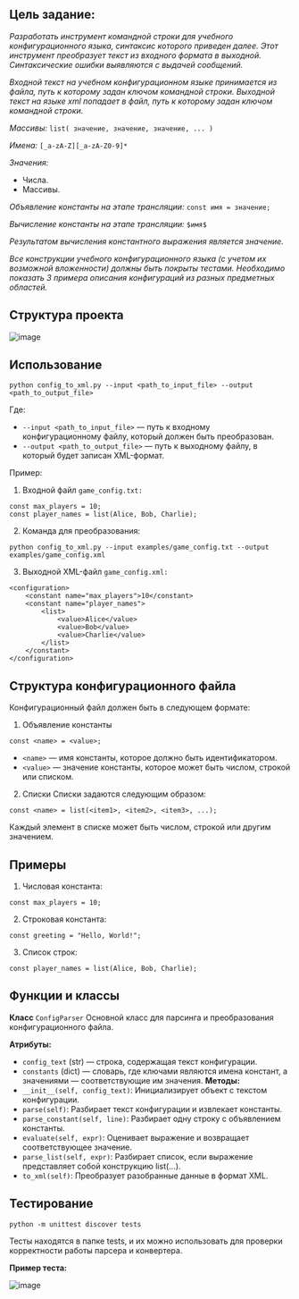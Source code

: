 ## **Цель задание:**

*Разработать инструмент командной строки для учебного конфигурационного
языка, синтаксис которого приведен далее. Этот инструмент преобразует текст из
входного формата в выходной. Синтаксические ошибки выявляются с выдачей
сообщений.*


*Входной текст на учебном конфигурационном языке принимается из
файла, путь к которому задан ключом командной строки. Выходной текст на
языке xml попадает в файл, путь к которому задан ключом командной строки.*

*Массивы:*
```list( значение, значение, значение, ... )```

*Имена:*
```[_a-zA-Z][_a-zA-Z0-9]*```

*Значения:*
   - Числа.
   - Массивы.

*Объявление константы на этапе трансляции:*
```const имя = значение;```

*Вычисление константы на этапе трансляции:*
```$имя$```

*Результатом вычисления константного выражения является значение.*

*Все конструкции учебного конфигурационного языка (с учетом их
возможной вложенности) должны быть покрыты тестами. Необходимо показать 3
примера описания конфигураций из разных предметных областей.*

## Структура проекта

![image](https://github.com/user-attachments/assets/cbfbf839-413f-49ac-a71f-e35cb1e4dc78)

## **Использование**
```
python config_to_xml.py --input <path_to_input_file> --output <path_to_output_file>
```
Где:

   - `--input <path_to_input_file>` — путь к входному конфигурационному файлу, который должен быть преобразован.
   - `--output <path_to_output_file>` — путь к выходному файлу, в который будет записан XML-формат.

Пример:

1. Входной файл `game_config.txt:`
```
const max_players = 10;
const player_names = list(Alice, Bob, Charlie);
```
2. Команда для преобразования:
```
python config_to_xml.py --input examples/game_config.txt --output examples/game_config.xml
```
3. Выходной XML-файл `game_config.xml:`
```
<configuration>
    <constant name="max_players">10</constant>
    <constant name="player_names">
        <list>
            <value>Alice</value>
            <value>Bob</value>
            <value>Charlie</value>
        </list>
    </constant>
</configuration>
```
## **Структура конфигурационного файла**


Конфигурационный файл должен быть в следующем формате:


1. Объявление константы
```
const <name> = <value>;
```

   - `<name>` — имя константы, которое должно быть идентификатором.
   - `<value>` — значение константы, которое может быть числом, строкой или списком.
2. Списки
Списки задаются следующим образом:
```
const <name> = list(<item1>, <item2>, <item3>, ...);
```
Каждый элемент в списке может быть числом, строкой или другим значением.

## **Примеры**
1. Числовая константа:
```
const max_players = 10;
```
2. Строковая константа:
```
const greeting = "Hello, World!";
```
3. Список строк:
```
const player_names = list(Alice, Bob, Charlie);
```

## **Функции и классы**
**Класс** `ConfigParser`
Основной класс для парсинга и преобразования конфигурационного файла.

**Атрибуты:**
   - `config_text` (str) — строка, содержащая текст конфигурации.
   - `constants` (dict) — словарь, где ключами являются имена констант, а значениями — соответствующие им значения.
**Методы:**
   - `__init__(self, config_text)`: Инициализирует объект с текстом конфигурации.
   - `parse(self)`: Разбирает текст конфигурации и извлекает константы.
   - `parse_constant(self, line)`: Разбирает одну строку с объявлением константы.
   - `evaluate(self, expr)`: Оценивает выражение и возвращает соответствующее значение.
   - `parse_list(self, expr)`: Разбирает список, если выражение представляет собой конструкцию list(...).
   - `to_xml(self)`: Преобразует разобранные данные в формат XML.

## **Тестирование**
```
python -m unittest discover tests
```
Тесты находятся в папке tests, и их можно использовать для проверки корректности работы парсера и конвертера.

**Пример теста:**

![image](https://github.com/user-attachments/assets/dbe3cad2-272f-4bf2-8a7a-96c8eae1e5c2)


